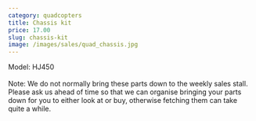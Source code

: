 ```yaml
---
category: quadcopters
title: Chassis kit
price: 17.00
slug: chassis-kit
image: /images/sales/quad_chassis.jpg
---
```

Model: HJ450
<br><br>Note: We do not normally bring these parts down to the weekly sales stall. Please ask us ahead of time so that we can organise bringing your parts down for you to either look at or buy, otherwise fetching them can take quite a while.
